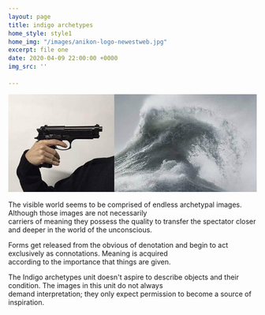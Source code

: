```yaml
---
layout: page
title: indigo archetypes
home_style: style1
home_img: "/images/anikon-logo-newestweb.jpg"
excerpt: file one
date: 2020-04-09 22:00:00 +0000
img_src: ''

---
```

![](/images/189389501_1498067003700012_4520216619615518720_o.jpg)

The visible world seems to be comprised of endless archetypal images. Although those images are not necessarily   
carriers of meaning they possess the quality to transfer the spectator closer and deeper in the world of the unconscious.

Forms get released from the obvious of denotation and begin to act exclusively as connotations. Meaning is acquired   
according to the importance that things are given.

The Indigo archetypes unit doesn't aspire to describe objects and their condition. The images in this unit do not always   
demand interpretation; they only expect permission to become a source of inspiration.